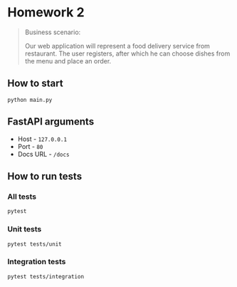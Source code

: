 # Homework 2

> Business scenario:
>
> Our web application will represent a food delivery service from restaurant. 
> The user registers, after which he can choose dishes from the menu and place an order.

## How to start

```
python main.py
```

## FastAPI arguments

- Host - <code>127.0.0.1</code>
- Port - <code>80</code>
- Docs URL - <code>/docs</code>

## How to run tests

### All tests

```
pytest
```

### Unit tests

```
pytest tests/unit
```

### Integration tests

```
pytest tests/integration
```